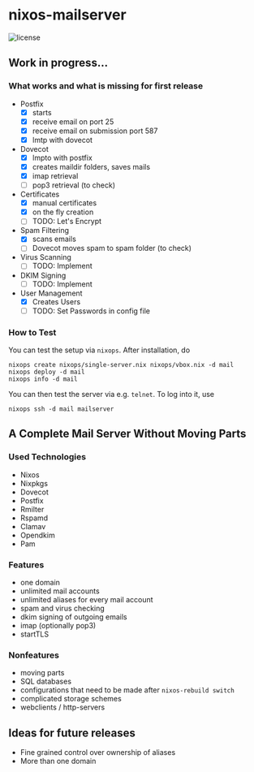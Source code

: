 # nixos-mailserver
![license](https://img.shields.io/badge/license-GPL3-brightgreen.svg)

## Work in progress...

### What works and what is missing for first release
 * Postfix
    - [x] starts
    - [x] receive email on port 25
    - [x] receive email on submission port 587
    - [x] lmtp with dovecot
 * Dovecot
    - [x] lmpto with postfix
    - [x] creates maildir folders, saves mails
    - [x] imap retrieval
    - [ ] pop3 retrieval (to check)
 * Certificates
    - [x] manual certificates
    - [x] on the fly creation
    - [ ] TODO: Let's Encrypt
 * Spam Filtering
    - [x] scans emails
    - [ ] Dovecot moves spam to spam folder (to check)
 * Virus Scanning
    - [ ] TODO: Implement
 * DKIM Signing
    - [ ] TODO: Implement
 * User Management
    - [x] Creates Users
    - [ ] TODO: Set Passwords in config file

### How to Test

You can test the setup via `nixops`. After installation, do

```
nixops create nixops/single-server.nix nixops/vbox.nix -d mail
nixops deploy -d mail
nixops info -d mail
```

You can then test the server via e.g. `telnet`. To log into it, use

```
nixops ssh -d mail mailserver
```

## A Complete Mail Server Without Moving Parts

### Used Technologies
 * Nixos
 * Nixpkgs
 * Dovecot
 * Postfix
 * Rmilter
 * Rspamd
 * Clamav
 * Opendkim
 * Pam

### Features
 * one domain
 * unlimited mail accounts
 * unlimited aliases for every mail account
 * spam and virus checking
 * dkim signing of outgoing emails
 * imap (optionally pop3)
 * startTLS

### Nonfeatures
 * moving parts
 * SQL databases
 * configurations that need to be made after `nixos-rebuild switch`
 * complicated storage schemes
 * webclients / http-servers

## Ideas for future releases
 * Fine grained control over ownership of aliases
 * More than one domain
